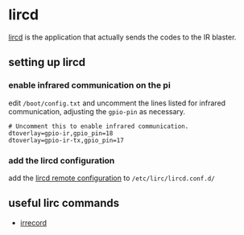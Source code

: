# lircd

[lircd][lircd] is the application that actually sends the codes to the IR blaster.

[lircd]: https://www.lirc.org/html/lircd.html

## setting up lircd

### enable infrared communication on the pi

edit `/boot/config.txt` and uncomment the lines listed for infrared communication, adjusting the `gpio-pin` as necessary.

```text
# Uncomment this to enable infrared communication.
dtoverlay=gpio-ir,gpio_pin=18
dtoverlay=gpio-ir-tx,gpio_pin=17
```

### add the lircd configuration

add the [lircd remote configuration][lircd-config] to `/etc/lirc/lircd.conf.d/`

[lircd-config]: https://gist.github.com/prplecake/71c4bc8584541cf7423b922b81733c3a

## useful lirc commands

- [irrecord](https://www.lirc.org/html/irrecord.html)
